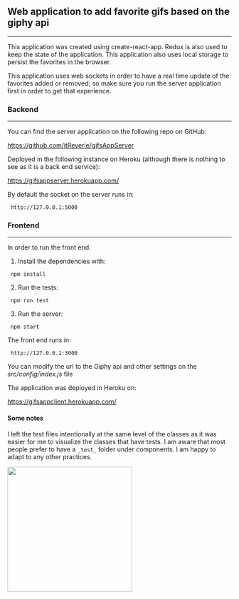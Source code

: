 ## Web application to add favorite gifs based on the giphy api
***

This application was created using create-react-app. 
Redux is also used to keep the state of the application.
This application also uses local storage to persist the favorites in the browser.

This application uses web sockets in order to have a real time update of the favorites added or removed; so make sure you run the server application first in order to get that experience.


### Backend
***

 You can find the server application on the following repo on GitHub:

<a href="https://github.com/itReverie/gifsAppServer" target="_blank">https://github.com/itReverie/gifsAppServer</a>

Deployed in the following instance on Heroku (although there is nothing to see as it is a back end service):

<a href="https://gifsappserver.herokuapp.com/" target="_blank">https://gifsappserver.herokuapp.com/</a>


By default the socket on the server runs in: 
```
 http://127.0.0.1:5000
```


### Frontend
***


In order to run the front end.

1. Install the dependencies with:
```
 npm install
```

2. Run the tests:
```
 npm run test
```

3. Run the server:
```
 npm start
```

The front end runs in:
```
 http://127.0.0.1:3000
```

You can modify the url to the Giphy api and other settings on the *src/config/index.js* file


The application was deployed in Heroku on:

<a href="https://gifsappclient.herokuapp.com/" target="_blank">https://gifsappclient.herokuapp.com/</a>


#### Some notes

I left the test files intentionally at the same level of the classes as it was easier for me to visualize the classes that have tests. I am aware that most people prefer to have a ```_test_``` folder under components. I am happy to adapt to any other practices.

<img src="https://www.itreverie.com/githubimages/itR-react-gifsAppClient.gif" width="280px">